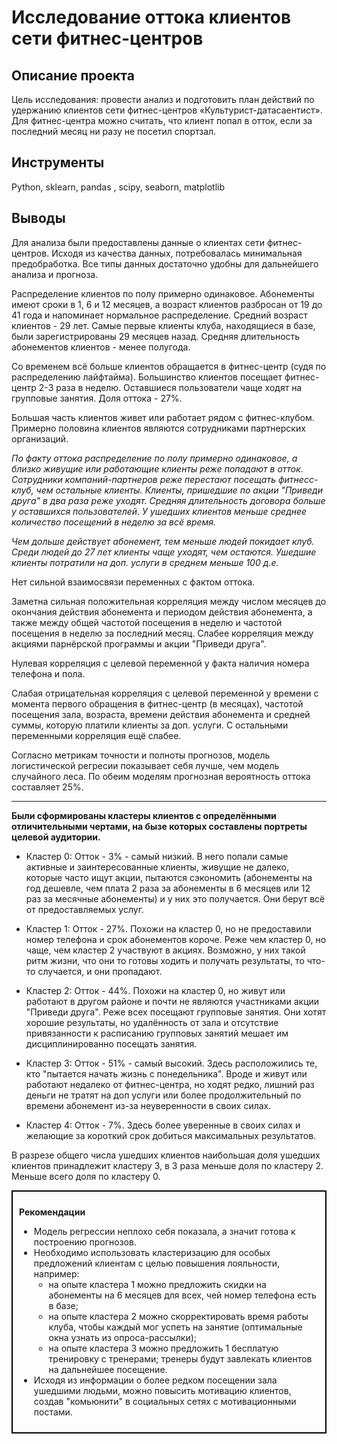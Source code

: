 # Исследование оттока клиентов сети фитнес-центров
## Описание проекта
Цель исследования: провести анализ и подготовить план действий по удержанию клиентов сети фитнес-центров «Культурист-датасаентист». Для фитнес-центра можно считать, что клиент попал в отток, если за последний месяц ни разу не посетил спортзал.
## Инструменты
Python, sklearn, pandas , scipy, seaborn, matplotlib
## Выводы
Для анализа были предоставлены данные о клиентах сети фитнес-центров. Исходя из качества данных, потребовалась минимальная предобработка. Все типы данных достаточно удобны для дальнейшего анализа и прогноза.

Распределение клиентов по полу примерно одинаковое. Абонементы имеют сроки в 1, 6 и 12 месяцев, а возраст клиентов разбросан от 19 до 41 года и напоминает нормальное распределение. Средний возраст клиентов - 29 лет. Самые первые клиенты клуба, находящиеся в базе, были зарегистрированы 29 месяцев назад. Средняя длительность абонементов клиентов - менее полугода.

Со временем всё больше клиентов обращается в фитнес-центр (судя по распределению лайфтайма). Большинство клиентов посещает фитнес-центр 2-3 раза в неделю. Оставшиеся пользователи чаще ходят на групповые занятия. Доля оттока - 27%.

Большая часть клиентов живет или работает рядом с фитнес-клубом. Примерно половина клиентов являются сотрудниками партнерских организаций.

*По факту оттока распределение по полу примерно одинаковое, а близко живущие или работающие клиенты реже попадают в отток. Сотрудники компаний-партнеров реже перестают посещать фитнесс-клуб, чем остальные клиенты. Клиенты, пришедшие по акции "Приведи друга" в два раза реже уходят. Средняя длительность договора больше у оставшихся пользователей. У ушедших клиентов меньше среднее количество посещений в неделю за всё время.*

*Чем дольше действует абонемент, тем меньше людей покидает клуб. Среди людей до 27 лет клиенты чаще уходят, чем остаются. Ушедшие клиенты потратили на доп. услуги в среднем меньше 100 д.е.*

Нет сильной взаимосвязи переменных с фактом оттока.

Заметна сильная положительная корреляция между числом месяцев до окончания действия абонемента и периодом действия абонемента, а также между общей частотой посещения в неделю и частотой посещения в неделю за последний месяц. Слабее корреляция между акциями парнёрской программы и акции "Приведи друга".

Нулевая корреляция с целевой переменной у факта наличия номера телефона и пола.

Слабая отрицательная корреляция с целевой переменной у времени с момента первого обращения в фитнес-центр (в месяцах), частотой посещения зала, возраста, времени действия абонемента и средней суммы, которую платили клиенты за доп. услуги. С остальными переменными корреляция ещё слабее.

Согласно метрикам точности и полноты прогнозов, модель логистической регресии показывает себя лучше, чем модель случайного леса. По обеим моделям прогнозная вероятность оттока составляет 25%.

---

**Были сформированы кластеры клиентов с определёнными отличительными чертами, на бызе которых составлены портреты целевой аудитории.**

* Кластер 0: Отток - 3% - самый низкий. В него попали самые активные и заинтересованные клиенты, живущие не далеко, которые часто ищут акции, пытаются сэкономить (абонементы на год дешевле, чем плата 2 раза за абонементы в 6 месяцев или 12 раз за месячные абонементы) и у них это получается. Они берут всё от предоставляемых услуг.


* Кластер 1: Отток - 27%. Похожи на кластер 0, но не предоставили номер телефона и срок абонементов короче. Реже чем кластер 0, но чаще, чем кластер 2 участвуют в акциях. Возможно, у них такой ритм жизни, что они то готовы ходить и получать результаты, то что-то случается, и они пропадают.


* Кластер 2: Отток - 44%. Похожи на кластер 0, но живут или работают в другом районе и почти не являются участниками акции "Приведи друга". Реже всех посещают групповые занятия. Они хотят хорошие результаты, но удалённость от зала и отсутствие привязанности к расписанию групповых занятий мешает им дисциплинированно посещать занятия.


* Кластер 3: Отток - 51% - самый высокий. Здесь расположились те, кто "пытается начать жизнь с понедельника". Вроде и живут или работают недалеко от фитнес-центра, но ходят редко, лишний раз деньги не тратят на доп услуги или более продолжительный по времени абонемент из-за неуверенности в своих силах.


* Кластер 4: Отток - 7%. Здесь более уверенные в своих силах и желающие за короткий срок добиться максимальных результатов.

В разрезе общего числа ушедших клиентов наибольшая доля ушедших клиентов принадлежит кластеру 3, в 3 раза меньше доля по кластеру 2. Меньше всего доля по кластеру 0.

<div style="border:solid black 2px; padding: 10px"> 

**Рекомендации**
    
- Модель регрессии неплохо себя показала, а значит готова к построению прогнозов.
- Необходимо использовать кластеризацию для особых предложений клиентам с целью повышения лояльности, например:
    * на опыте кластера 1 можно предложить скидки на абонементы на 6 месяцев для всех, чей номер телефона есть в базе;
    * на опыте кластера 2 можно скорректировать время работы клуба, чтобы каждый мог успеть на занятие (оптимальные окна узнать из опроса-рассылки);
    * на опыте кластера 3 можно предложить 1 бесплатую тренировку с тренерами; тренеры будут завлекать клиентов на дальнейшее посещение.
- Исходя из информации о более редком посещении зала ушедшими людьми, можно повысить мотивацию клиентов, создав "комьюнити" в социальных сетях с мотивационными постами.
